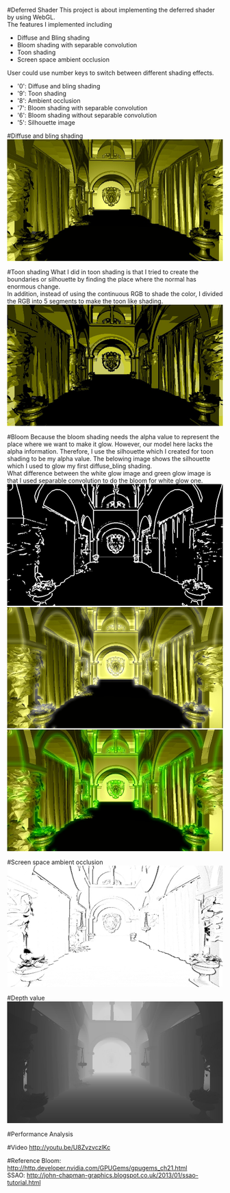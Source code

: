 
#Deferred Shader
This project is about implementing the deferred shader by using WebGL.  
The features I implemented including 
* Diffuse and Bling shading  
* Bloom shading with separable convolution 
* Toon shading
* Screen space ambient occlusion  
  
User could use number keys to switch between different shading effects.
* '0': Diffuse and bling shading
* '9': Toon shading
* '8': Ambient occlusion
* '7': Bloom shading with separable convolution
* '6': Bloom shading without separable convolution 
* '5': Silhouette image 

#Diffuse and bling shading
![Title Image](result/diffuse_bling.jpg)

#Toon shading
What I did in toon shading is that I tried to create the boundaries or silhouette by finding the place where the normal has enormous change.  
In addition, instead of using the continuous RGB to shade the color, I divided the RGB into 5 segments to make the toon like shading. 
![toon shading result](result/toon.jpg)

#Bloom
Because the bloom shading needs the alpha value to represent the place where we want to make it glow. However, our model here lacks the alpha information. 
Therefore, I use the silhouette which I created for toon shading to be my alpha value. The belowing image shows the silhouette which I used to glow my first diffuse_bling shading.  
What difference between the white glow image and green glow image is that I used separable convolution to do the bloom for white glow one.
![bloom result with convolution](result/silhouette.jpg)
![bloom result with convolution](result/bloom.jpg)
![bloom result without convolution](result/bloom2.jpg)

#Screen space ambient occlusion
![ssao result](result/ssao.jpg)

#Depth value
![debug depth](result/depth.jpg)

#Performance Analysis

#Video
http://youtu.be/U8ZvzvczlKc

#Reference
Bloom: http://http.developer.nvidia.com/GPUGems/gpugems_ch21.html  
SSAO: http://john-chapman-graphics.blogspot.co.uk/2013/01/ssao-tutorial.html